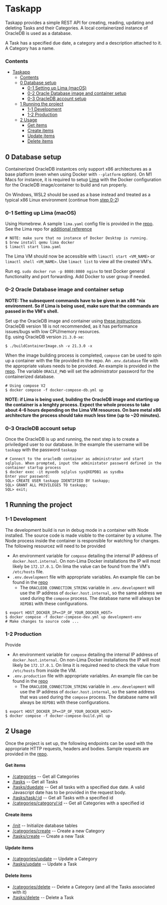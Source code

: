 # Taskapp

Taskapp provides a simple REST API for creating, reading, updating and deleting Tasks and their Categories. A local containerized instance of OracleDB is used as a database.

A Task has a specified due date, a category and a description attached to it. A Category has a name.

### Contents
- [Taskapp](#taskapp)
    - [Contents](#contents)
  - [0 Database setup](#0-database-setup)
    - [0-1 Setting up Lima (macOS)](#0-1-setting-up-lima-macos)
    - [0-2 Oracle Database image and container setup](#0-2-oracle-database-image-and-container-setup)
    - [0-3 OracleDB account setup](#0-3-oracledb-account-setup)
  - [1 Running the project](#1-running-the-project)
    - [1-1 Development](#1-1-development)
    - [1-2 Production](#1-2-production)
  - [2 Usage](#2-usage)
      - [Get items](#get-items)
      - [Create items](#create-items)
      - [Update items](#update-items)
      - [Delete items](#delete-items)

## 0 Database setup

Containerized OracleDB instantces only support x86 architectures as a base platform (even when using Docker with `--platform` option). On M1 Macs for instance, it is required to setup [Lima](https://github.com/lima-vm/lima) with the Docker configuration for the OracleDB image/container to build and run properly.

On Windows, WSL2 should be used as a base instead and treated as a typical x86 Linux environment (continue from [step 0-2](#0-2-oracle-database-image-and-container-setup))

### 0-1 Setting up Lima (macOS)
Using Homebrew. A sample `lima.yaml` config file is provided in the [repo](/server/lima.yaml). See the Lima repo for [additional reference](https://github.com/lima-vm/lima/blob/a4920c1907fa3028689962a8abe29d2ea0f24e9a/pkg/limayaml/default.yaml)

```
# NOTE: make sure that no instance of Docker Desktop is running.
$ brew install qemu lima docker
$ limactl start lima.yaml
```

The Lima VM should now be accessible with `limactl start <VM_NAME>` or `limactl shell <VM_NAME>`. Use `limact list` to view all the created VM's.

Run eg. `sudo docker run -p 8080:8080 nginx` to test Docker general functionality and port forwarding. Add Docker to user group if needed.

### 0-2 Oracle Database image and container setup
**NOTE: The subsequent commands have to be given in an x86 \*nix environment. So if Lima is being used, make sure that the commands are passed in the VM's shell.**

Set up the OracleDB image and container using [these instructions](https://github.com/oracle/docker-images/tree/main/OracleDatabase/SingleInstance). OracleDB version 18 is not recommended, as it has performance issues/bugs with low CPU/memory resources.\
Eg. using OracleDB version `21.3.0-xe`:
```
$ ./buildContainerImage.sh -v 21.3.0 -x
```
When the image building process is completed, `compose` can be used to spin up a container with the file provided in the repo. An `.env.database` file with the appropriate values needs to be provided. An example is provided in the [repo](/server/.database.env.example). The variable `ORACLE_PWD` will set the administrator password for the containerized database.
```
# Using compose V2
$ docker compose -f docker-compose-db.yml up
```

**NOTE: if Lima is being used, building the OracleDB image and starting up the container is a lenghty process. Expect the whole process to take about 4-6 hours depending on the Lima VM resources. On bare metal x86 architecture the process should take much less time (up to ~20 minutes).**

### 0-3 OracleDB account setup

Once the OracleDB is up and running, the next step is to create a priviledged user to our database. In the example the username will be `taskapp` with the password `taskapp`
```
# Connect to the oracledb container as administrator and start sqlplus. When prompted, input the administator password defined in the container startup process
$ docker exec -it myxedb sqlplus sys@XEPDB1 as sysdba
Enter your password:
SQL> CREATE USER taskapp IDENTIFIED BY taskapp;
SQL> GRANT ALL PRIVILEGES TO taskapp;
SQL> exit;
```

## 1 Running the project

### 1-1 Development

The development build is run in debug mode in a container with Node installed. The source code is made visible to the container by a volume. The Node process inside the container is responsible for watching for changes. The following resourcez will need to be provided
* An environment variable for `compose` detailing the internal IP address of `docker.host.internal`. On non-Lima Docker installations the IP will most likely be `172.17.0.1`. On lima the value can be found from the VM's `/etc/hosts` file.
* `.env.development` file with appropriate variables. An example file can be found in the [repo](/server/app.env.example)
  * The `ORACLEDB_CONNECTION_STRING` variable in `.env.development` will use the IP address of `docker.host.internal`, so the same address we used during the `compose` process. The database name will always be `XEPDB1` with these configurations.

```
$ export HOST_DOCKER_IP=<IP_OF_YOUR_DOCKER_HOST>
$ docker compose -f docker-compose-dev.yml up development-env
# Make changes to source code ...
```

### 1-2 Production

Provide
* An environment variable for `compose` detailing the internal IP address of `docker.host.internal`. On non-Lima Docker installations the IP will most likely be `172.17.0.1`. On lima it is required need to check the value from `/etc/hosts` from inside the VM.
* `.env.production` file with appropriate variables. An example file can be found in the [repo](/server/app.env.example)
  * The `ORACLEDB_CONNECTION_STRING` variable in `.env.development` will use the IP address of `docker.host.internal`, so the same address that was used during the `compose` process. The database name will always be `XEPDB1` with these configurations.
  
```
$ export HOST_DOCKER_IP=<IP_OF_YOUR_DOCKER_HOST>
$ docker compose -f docker-compose-build.yml up
```

## 2 Usage

Once the project is set up, the following endpoints can be used with the appropriate HTTP requests, headers and bodies. Sample requests are provided in the [repo](/server/request-examples/).

#### Get items
* [/categories](/categories) -- Get all Categories
* [/tasks](/tasks) -- Get all Tasks
* [/tasks/duedate](/tasks/duedate) -- Get all tasks with a specified due date. A valid Javascript date has to be provided in the request body.
* [/tasks/task/:id](/tasks/task/:id) -- Get all Tasks with a specified id
* [/categories/category/:id](/categories/category/:id) -- Get all Categories with a specified id

#### Create items
* [/init](/init) -- Initialize database tables
* [/categories/create](/categories/create) -- Create a new Category
* [/tasks/create](/tasks/create) -- Create a new Task

#### Update items
* [/categories/update](/categories/update) -- Update a Category
* [/tasks/update](/tasks/update) -- Update a Task

#### Delete items
* [/categories/delete](/categories/delete) -- Delete a Category (and all the Tasks associated with it)
* [/tasks/delete](/tasks/delete) -- Delete a Task
